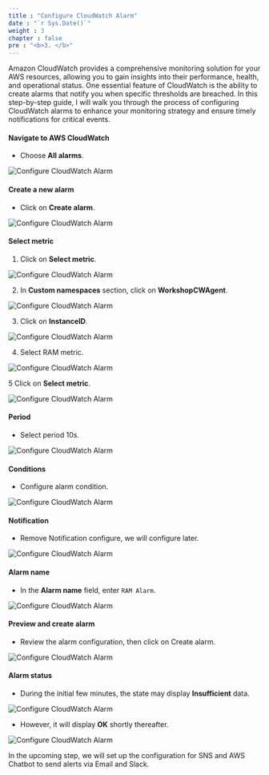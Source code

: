 ```yaml
---
title : "Configure CloudWatch Alarm"
date : "`r Sys.Date()`"
weight : 3
chapter : false
pre : "<b>3. </b>"
---
```


Amazon CloudWatch provides a comprehensive monitoring solution for your AWS resources, allowing you to gain insights into their performance, health, and operational status. One essential feature of CloudWatch is the ability to create alarms that notify you when specific thresholds are breached. In this step-by-step guide, I will walk you through the process of configuring CloudWatch alarms to enhance your monitoring strategy and ensure timely notifications for critical events.

#### Navigate to AWS CloudWatch
- Choose **All alarms**.

![Configure CloudWatch Alarm](/images/3-configure-cw-alarm/001-configure-cw-alarm.png)

#### Create a new alarm

- Click on **Create alarm**.

![Configure CloudWatch Alarm](/images/3-configure-cw-alarm/002-configure-cw-alarm.png)

#### Select metric

1. Click on **Select metric**.

![Configure CloudWatch Alarm](/images/3-configure-cw-alarm/003-configure-cw-alarm.png)

2. In **Custom namespaces** section, click on **WorkshopCWAgent**.

![Configure CloudWatch Alarm](/images/3-configure-cw-alarm/004-configure-cw-alarm.png)

3. Click on **InstanceID**.

![Configure CloudWatch Alarm](/images/3-configure-cw-alarm/005-configure-cw-alarm.png)

4. Select RAM metric.

![Configure CloudWatch Alarm](/images/3-configure-cw-alarm/006-configure-cw-alarm.png)

5 Click on **Select metric**.

![Configure CloudWatch Alarm](/images/3-configure-cw-alarm/007-configure-cw-alarm.png)

#### Period

- Select period 10s.

![Configure CloudWatch Alarm](/images/3-configure-cw-alarm/008-configure-cw-alarm.png)

#### Conditions

- Configure alarm condition.

![Configure CloudWatch Alarm](/images/3-configure-cw-alarm/009-configure-cw-alarm.png)

#### Notification

- Remove Notification configure, we will configure later.

![Configure CloudWatch Alarm](/images/3-configure-cw-alarm/010-configure-cw-alarm.png)

#### Alarm name

- In the **Alarm name** field, enter `RAM Alarm`.

![Configure CloudWatch Alarm](/images/3-configure-cw-alarm/011-configure-cw-alarm.png)

#### Preview and create alarm

- Review the alarm configuration, then click on Create alarm.

![Configure CloudWatch Alarm](/images/3-configure-cw-alarm/012-configure-cw-alarm.png)

#### Alarm status

- During the initial few minutes, the state may display **Insufficient** data.

![Configure CloudWatch Alarm](/images/3-configure-cw-alarm/013-configure-cw-alarm.png)

- However, it will display **OK** shortly thereafter.

![Configure CloudWatch Alarm](/images/3-configure-cw-alarm/014-configure-cw-alarm.png)

In the upcoming step, we will set up the configuration for SNS and AWS Chatbot to send alerts via Email and Slack.
